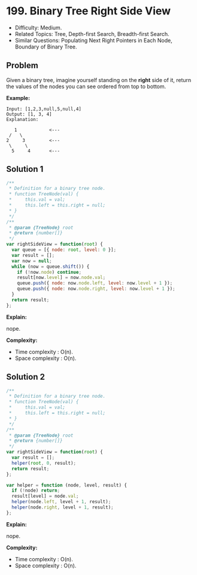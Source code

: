 # 199. Binary Tree Right Side View

- Difficulty: Medium.
- Related Topics: Tree, Depth-first Search, Breadth-first Search.
- Similar Questions: Populating Next Right Pointers in Each Node, Boundary of Binary Tree.

## Problem

Given a binary tree, imagine yourself standing on the **right** side of it, return the values of the nodes you can see ordered from top to bottom.

**Example:**

```
Input: [1,2,3,null,5,null,4]
Output: [1, 3, 4]
Explanation:

   1            <---
 /   \
2     3         <---
 \     \
  5     4       <---
```

## Solution 1

```javascript
/**
 * Definition for a binary tree node.
 * function TreeNode(val) {
 *     this.val = val;
 *     this.left = this.right = null;
 * }
 */
/**
 * @param {TreeNode} root
 * @return {number[]}
 */
var rightSideView = function(root) {
  var queue = [{ node: root, level: 0 }];
  var result = [];
  var now = null;
  while (now = queue.shift()) {
    if (!now.node) continue;
    result[now.level] = now.node.val;
    queue.push({ node: now.node.left, level: now.level + 1 });
    queue.push({ node: now.node.right, level: now.level + 1 });
  }
  return result;
};
```

**Explain:**

nope.

**Complexity:**

* Time complexity : O(n).
* Space complexity : O(n).

## Solution 2

```javascript
/**
 * Definition for a binary tree node.
 * function TreeNode(val) {
 *     this.val = val;
 *     this.left = this.right = null;
 * }
 */
/**
 * @param {TreeNode} root
 * @return {number[]}
 */
var rightSideView = function(root) {
  var result = [];
  helper(root, 0, result);
  return result;
};

var helper = function (node, level, result) {
  if (!node) return;
  result[level] = node.val;
  helper(node.left, level + 1, result);
  helper(node.right, level + 1, result);
};
```

**Explain:**

nope.

**Complexity:**

* Time complexity : O(n).
* Space complexity : O(n).
